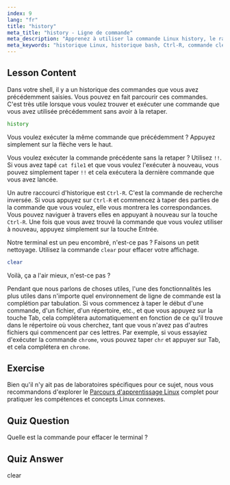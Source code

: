 ```yaml
---
index: 9
lang: "fr"
title: "history"
meta_title: "history - Ligne de commande"
meta_description: "Apprenez à utiliser la commande Linux history, le raccourci !! et Ctrl-R pour un rappel efficace des commandes. Améliorez votre productivité dans le terminal avec ces astuces essentielles !"
meta_keywords: "historique Linux, historique bash, Ctrl-R, commande clear, tutoriel Linux, ligne de commande, guide du débutant"
---
```


## Lesson Content

Dans votre shell, il y a un historique des commandes que vous avez précédemment saisies. Vous pouvez en fait parcourir ces commandes. C'est très utile lorsque vous voulez trouver et exécuter une commande que vous avez utilisée précédemment sans avoir à la retaper.

```bash
history
```

Vous voulez exécuter la même commande que précédemment ? Appuyez simplement sur la flèche vers le haut.

Vous voulez exécuter la commande précédente sans la retaper ? Utilisez `!!`. Si vous avez tapé `cat file1` et que vous voulez l'exécuter à nouveau, vous pouvez simplement taper `!!` et cela exécutera la dernière commande que vous avez lancée.

Un autre raccourci d'historique est `Ctrl-R`. C'est la commande de recherche inversée. Si vous appuyez sur `Ctrl-R` et commencez à taper des parties de la commande que vous voulez, elle vous montrera les correspondances. Vous pouvez naviguer à travers elles en appuyant à nouveau sur la touche `Ctrl-R`. Une fois que vous avez trouvé la commande que vous voulez utiliser à nouveau, appuyez simplement sur la touche Entrée.

Notre terminal est un peu encombré, n'est-ce pas ? Faisons un petit nettoyage. Utilisez la commande `clear` pour effacer votre affichage.

```bash
clear
```

Voilà, ça a l'air mieux, n'est-ce pas ?

Pendant que nous parlons de choses utiles, l'une des fonctionnalités les plus utiles dans n'importe quel environnement de ligne de commande est la complétion par tabulation. Si vous commencez à taper le début d'une commande, d'un fichier, d'un répertoire, etc., et que vous appuyez sur la touche Tab, cela complétera automatiquement en fonction de ce qu'il trouve dans le répertoire où vous cherchez, tant que vous n'avez pas d'autres fichiers qui commencent par ces lettres. Par exemple, si vous essayiez d'exécuter la commande `chrome`, vous pouvez taper `chr` et appuyer sur Tab, et cela complétera en `chrome`.

## Exercise

Bien qu'il n'y ait pas de laboratoires spécifiques pour ce sujet, nous vous recommandons d'explorer le [Parcours d'apprentissage Linux](https://labex.io/fr/learn/linux) complet pour pratiquer les compétences et concepts Linux connexes.

## Quiz Question

Quelle est la commande pour effacer le terminal ?

## Quiz Answer

clear